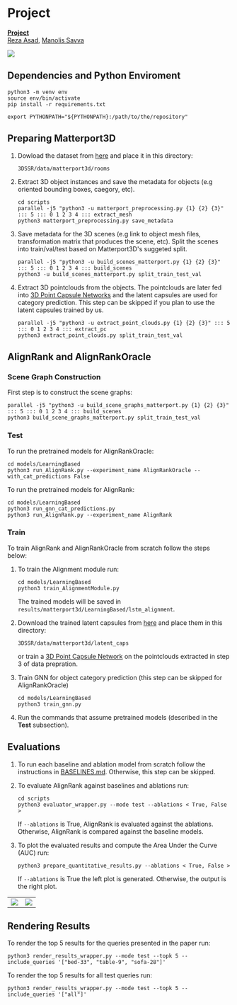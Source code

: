 # Project

**[Project][1]**  
[Reza Asad][RA], [Manolis Savva][MS]

<img src="https://github.com/reza-asad/reza-asad.github.io/blob/master/_publications/3DSSROverview.pdf"/>

<!-- <table width="500" border="0" cellpadding="5">
<tr>

<td align="center" valign="center">
<img src="https://github.com/reza-asad/reza-asad.github.io/blob/master/_publications/query_top_view.gif" />
<br />
<br />
Query Subscene (bed*, chest-of-drawers, chair, lighting)
</td>


<td align="center" valign="center">
<img src="https://github.com/reza-asad/reza-asad.github.io/blob/master/_publications/rank1_alignment_colored.gif" />
<br />
<br />
Aligning Rank 1 Target Scene
</td>
</tr>
 
<td align="center" valign="center">
<img src="https://github.com/reza-asad/reza-asad.github.io/blob/master/_publications/rank1_final.gif" />
<br />
<br />
Rank 1 Target Subscene
</td>
</tr>

</table>
  -->
## Dependencies and Python Enviroment
```
python3 -m venv env
source env/bin/activate
pip install -r requirements.txt

export PYTHONPATH="${PYTHONPATH}:/path/to/the/repository"
```

## Preparing Matterport3D
1. Dowload the dataset from [here][1] and place it in this directory:
    ```
    3DSSR/data/matterport3d/rooms
    ```
3. Extract 3D object instances and save the metadata for objects (e.g oriented bounding boxes, caegory, etc).
    ```
    cd scripts
    parallel -j5 "python3 -u matterport_preprocessing.py {1} {2} {3}" ::: 5 ::: 0 1 2 3 4 ::: extract_mesh
    python3 matterport_preprocessing.py save_metadata
    ```
3. Save metadata for the 3D scenes (e.g link to object mesh files, transformation matrix that produces the scene, etc). Split the scenes into train/val/test based on Matterport3D's suggeted split.
    ```
    parallel -j5 "python3 -u build_scenes_matterport.py {1} {2} {3}" ::: 5 ::: 0 1 2 3 4 ::: build_scenes
    python3 -u build_scenes_matterport.py split_train_test_val
    ```
4. Extract 3D pointclouds from the objects. The pointclouds are later fed into [3D Point Capsule Networks][2] and the latent capsules are used for category prediction. This step can be skipped if you plan to use the latent capsules trained by us.
    ```
    parallel -j5 "python3 -u extract_point_clouds.py {1} {2} {3}" ::: 5 ::: 0 1 2 3 4 ::: extract_pc
    python3 extract_point_clouds.py split_train_test_val
    ```

## AlignRank and AlignRankOracle
### Scene Graph Construction
First step is to construct the scene graphs:
```
parallel -j5 "python3 -u build_scene_graphs_matterport.py {1} {2} {3}" ::: 5 ::: 0 1 2 3 4 ::: build_scenes
python3 build_scene_graphs_matterport.py split_train_test_val
```
### Test
To run the pretrained models for AlignRankOracle:
```
cd models/LearningBased
python3 run_AlignRank.py --experiment_name AlignRankOracle --with_cat_predictions False
```
To run the pretrained models for AlignRank:
```
cd models/LearningBased
python3 run_gnn_cat_predictions.py
python3 run_AlignRank.py --experiment_name AlignRank
```
### Train
To train AlignRank and AlignRankOracle from scratch follow the steps below:

1. To train the Alignment module run:
    ```
    cd models/LearningBased
    python3 train_AlignmentModule.py 
    ```
    The trained models will be saved in ```results/matterport3d/LearningBased/lstm_alignment```.

2. Download the trained latent capsules from [here][1] and place them in this directory:
    ```
    3DSSR/data/matterport3d/latent_caps
    ```
    or train a [3D Point Capsule Network][2] on the pointclouds extracted in step 3 of data prepration.
 
3. Train GNN for object category prediction (this step can be skipped for AlignRankOracle)
    ```
    cd models/LearningBased
    python3 train_gnn.py
    ```
4. Run the commands that assume pretrained models (described in the **Test** subsection).


## Evaluations
1. To run each baseline and ablation model from scratch follow the instructions in [BASELINES.md](BASELINES.md). Otherwise, this step can be skipped. 
2. To evaluate AlignRank against baselines and ablations run:
    ```
    cd scripts
    python3 evaluator_wrapper.py --mode test --ablations < True, False >
    ```
    If ```--ablations``` is True, AlignRank is evaluated against the ablations. Otherwise, AlignRank is compared against the baseline models.

3. To plot the evaluated results and compute the Area Under the Curve (AUC) run:
    ```
    python3 prepare_quantitative_results.py --ablations < True, False >
    ```
    If ```--ablations``` is True the left plot is generated. Otherwise, the output is the right plot.

<table width="500" border="0" cellpadding="5">
<tr>
<td align="center" valign="center">
<img src="https://github.com/reza-asad/Project/blob/master/results/matterport3d/evaluation_plots/alignment_ablation_global.png" />
</td>
<td align="center" valign="center">
<img src="https://github.com/reza-asad/Project/blob/master/results/matterport3d/evaluation_plots/mAP_comparisons.png" />
</td>
</tr>
</table>

## Rendering Results
To render the top 5 results for the queries presented in the paper run:
```
python3 render_results_wrapper.py --mode test --topk 5 --include_queries '["bed-33", "table-9", "sofa-28"]'
```
To render the top 5 results for all test queries run:
```
python3 render_results_wrapper.py --mode test --topk 5 --include_queries '["all"]'
```

[1]: https://github.com/reza-asad/3DSSR
[2]: https://github.com/yongheng1991/3D-point-capsule-networks
[RA]: https://reza-asad.github.io/
[MS]: https://msavva.github.io/
